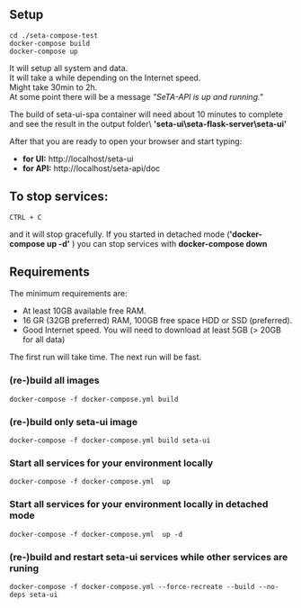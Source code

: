 ## Setup

    cd ./seta-compose-test
    docker-compose build
    docker-compose up

It will setup all system and data.\
It will take a while depending on the Internet speed.\
Might take 30min to 2h.\
At some point there will be a message *"SeTA-API is up and running."*

The build of seta-ui-spa container will need about 10 minutes to complete and see the result in the output folder\ 
**'seta-ui\seta-flask-server\seta-ui'**

After that you are ready to open your browser and start typing:  
* **for UI:** http://localhost/seta-ui
* **for API:** http://localhost/seta-api/doc

## To stop services:
    CTRL + C

and it will stop gracefully. If you started in detached mode (**'docker-compose up -d'** ) you can stop services with **docker-compose down**

## Requirements 

The minimum requirements are:
* At least 10GB available free RAM.
* 16 GR (32GB preferred) RAM, 100GB free space HDD or SSD (preferred).
* Good Internet speed. You will need to download at least 5GB (> 20GB for all data)

The first run will take time. The next run will be fast.

### (re-)build all images
    docker-compose -f docker-compose.yml build

### (re-)build only seta-ui image
    docker-compose -f docker-compose.yml build seta-ui

### Start all services for your environment locally
    docker-compose -f docker-compose.yml  up

### Start all services for your environment locally in detached mode
    docker-compose -f docker-compose.yml  up -d

### (re-)build and restart seta-ui services while other services are runing
    docker-compose -f docker-compose.yml --force-recreate --build --no-deps seta-ui